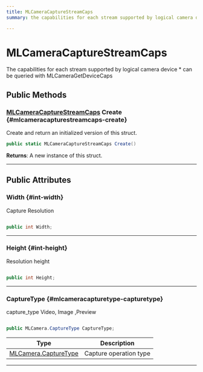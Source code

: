 ```yaml
---
title: MLCameraCaptureStreamCaps
summary: the capabilities for each stream supported by logical camera device  can be queried with mlcameragetdevicecaps 

---
```


# MLCameraCaptureStreamCaps




The capabilities for each stream supported by logical camera device &#42; can be queried with MLCameraGetDeviceCaps   





## Public Methods

### [MLCameraCaptureStreamCaps](/unity-api/api/UnityEngine.XR.MagicLeap/MLCameraBase/NativeBindings/UnityEngine.XR.MagicLeap.MLCameraBase.NativeBindings.MLCameraCaptureStreamCaps.md) Create {#mlcameracapturestreamcaps-create}

Create and return an initialized version of this struct. 

```csharp
public static MLCameraCaptureStreamCaps Create()
```






**Returns**: A new instance of this struct.



-----------

## Public Attributes

### Width {#int-width}

Capture Resolution 

```csharp

public int Width;

```






-----------

### Height {#int-height}

Resolution height 

```csharp

public int Height;

```






-----------

### CaptureType {#mlcameracapturetype-capturetype}

capture&#95;type Video, Image ,Preview 

```csharp

public MLCamera.CaptureType CaptureType;

```

| Type | Description  | 
|--|--|
| [MLCamera.CaptureType](/unity-api/api/UnityEngine.XR.MagicLeap/MLCameraBase/UnityEngine.XR.MagicLeap.MLCameraBase.md#enums-capturetype) | Capture operation type  |





-----------

